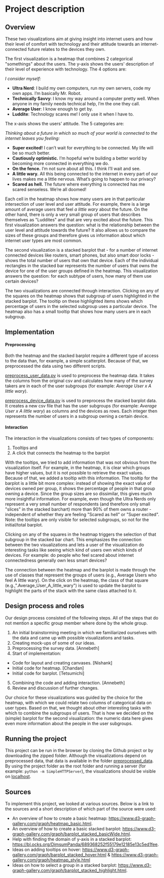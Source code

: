 # Project description

## Overview
These two visualizations aim at giving insight into internet users and how their
level of comfort with technology and their attitude towards an internet-connected future
relates to the devices they own.

The first visualization is a heatmap that combines 2 categorical "somethings"
about the users. The y-axis shows the users' description of their level of experience
with technology. The 4 options are:  

*I consider myself:*
- **Ultra Nerd**: I build my own computers, run my own servers, code my own apps. I’m basically Mr. Robot.
- **Technically Savvy**: I know my way around a computer pretty well. When anyone in my family needs technical help, I’m the one they call.
- **Average User**: I know enough to get by.
- **Luddite**: Technology scares me! I only use it when I have to.

The x-axis shows the users' attitude. The 5 categories are:  

*Thinking about a future in which so much of your world is connected to the internet leaves you feeling:*
- **Super excited!** I can’t wait for everything to be connected. My life will be so much better.
- **Cautiously optimistic.** I’m hopeful we’re building a better world by becoming more connected in everything we do.
- **On the fence.** I’m not sure about all this. I think I’ll wait and see.
- **A little wary.** All this being connected to the internet in every part of our lives makes me a little nervous. What’s going to happen to our privacy?
- **Scared as hell.** The future where everything is connected has me scared senseless. We’re all doomed!

Each cell in the heatmap shows how many users are in that particular intersection of user level and
user attitude. For example, there is a large amount of average users that feel *a little wary* about the future. On the other hand, there is only a very small group of users that describes themselves as "Luddites" and that are very excited about the future. This first visualization answers the question: what is the relationship between the user level and
attitude towards the future? It also allows us to compare the sizes of these groups and therefore gives us information
about which internet user types are most common.

The second visualization is a stacked barplot that - for a number of internet connected devices like routers, smart phones, but also smart door locks - shows the total number of users that own that device. Each of the individual rectangles in the stacked bar represents the number of users that owns the device for one of the user groups defined in the heatmap. This visualization answers the question: for each subtype of users, how many of them use certain devices?

The two visualizations are connected through interaction. Clicking on any of the squares on the heatmap shows that subgroup of users highlighted in the stacked barplot. The tooltip on these highlighted items shows which percentage of users in the selected subgroup uses a particular device. The heatmap also has a small tooltip that shows how many users are in each subgroup.

## Implementation
#### Preprocessing
Both the heatmap and the stacked barplot require a different type of access to the data  than, for example, a simple scatterplot. Because of that, we preprocessed the data using two different scripts.

[preprocess_user_data.py](https://github.com/INFO-4602-5602/project-1-mozilla-5602_project1_annebeth_-chandan_telly/blob/master/preprocessed_data/preprocess_user_data.py) is used to preprocess the heatmap data. It takes the columns from the original csv and calculates how many of the survey takers are in each of the user subgroups (for example: *Average User x A little wary*).

[preprocess_device_data.py](https://github.com/INFO-4602-5602/project-1-mozilla-5602_project1_annebeth_-chandan_telly/blob/master/preprocessed_data/preprocess_device_data.py) is used to preprocess the stacked barplot data. It creates a new csv file that has the user subgroups (for example: *Average User x A little wary*) as columns and the devices as rows. Each integer then represents the number of users in a subgroup owning a certain device.

#### Interaction
The interaction in the visualizations consists of two types of components:
1. Tooltips and
2. A click that connects the heatmap to the barplot

With the tooltips, we tried to add information that was not obvious from the visualization itself. For example, in the heatmap, it is clear which groups have higher values, but it is not possible to retrieve the exact values. Because of that, we added a tooltip with this information. The tooltip for the barplot is a little bit more complex: instead of showing the exact value of devices owned per group, it shows the percentage of people in that group owning a device. Since the group sizes are so dissimilar, this gives much more insightful information. For example, even though the Ultra Nerds only represent a very small number of respondents (and therefore only small "slices" in the stacked barchart) more than 90% of them owns a router - independent of whether they are feeling "Scared as hell" or "Super excited". Note: the tooltips are only visible for selected subgroups, so not for the initial/total barplot.

Clicking on any of the squares in the heatmap triggers the selection of that subgroup in the stacked bar chart. This emphasizes the connection between the two visualizations and lets a user of the visualization do interesting tasks like seeing which kind of users own which kinds of devices. For example: do people who feel scared about internet connectedness generally own less smart devices?

The connection between the heatmap and the barplot is made through the use of classes that represent the groups of users (e.g., Average Users who feel A little wary). On the click on the heatmap, the class of that square (e.g.,".Average_User_A_little_wary") is used to update the barplot to highlight the parts of the stack with the same class attached to it.

## Design process and roles
Our design process consisted of the following steps. All of the steps that do not mention a specific group member where done by the whole group.

1. An initial brainstorming meeting in which we familiarized ourselves with the data and came up with possible visualizations and tasks.
2. Creating mock-ups of some of our ideas.
3. Preprocessing the survey data. [Annebeth]
4. Start of implementation:  
  - Code for layout and creating canvases. [Nishank]
  - Initial code for heatmap. [Chandan]
  - Initial code for barplot. [Tetsumichi]
5. Combining the code and adding interaction. [Annebeth]
6. Review and discussion of further changes.

Our choice for these visualizations was guided by the choice for the heatmap, with which we could relate two columns of categorical data on user types. Based on that, we thought about other interesting tasks with which to combine the subgroups of users. That is how we decided on the (simple) barplot for the second visualization: the numeric data here gives even more information about the people in the user subgroups.

## Running the project
This project can be run in the browser by cloning the Github project or by downloading the zipped folder. Although the visualizations depend on preprocessed data, that data is available in the folder [preprocessed_data](https://github.com/INFO-4602-5602/project-1-mozilla-5602_project1_annebeth_-chandan_telly/tree/master/preprocessed_data). By using the project folder as the root folder and running a server (for example: `python -m SimpleHTTPServer`), the visualizations should be visible on [localhost](http://localhost:8000/).

## Sources
To implement this project, we looked at various sources. Below is a link to the sources and a short description of which part of the source were used:

- An overview of how to create a basic heatmap: https://www.d3-graph-gallery.com/graph/heatmap_basic.html.
- An overview of how to create a basic stacked barplot: https://www.d3-graph-gallery.com/graph/barplot_stacked_basicWide.html.
- Help with finding the domain of y-axis in a stacked barplot: https://bl.ocks.org/DimsumPanda/689368252f55179e12185e13c5ed1fee.
- Ideas on adding tooltips on hover: https://www.d3-graph-gallery.com/graph/barplot_stacked_hover.html &
https://www.d3-graph-gallery.com/graph/heatmap_style.html
- Ideas on how to select a group in a stacked barplot: https://www.d3-graph-gallery.com/graph/barplot_stacked_highlight.html.
